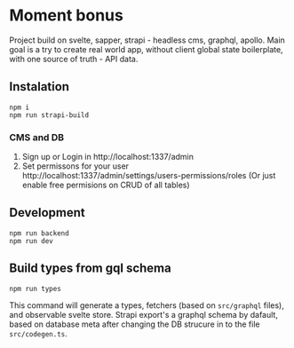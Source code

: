 # Moment bonus

Project build on svelte, sapper, strapi - headless cms, graphql, apollo.
Main goal is a try to create real world app, without client global state boilerplate, with one source of truth - API data.

## Instalation

```
npm i
npm run strapi-build
```

### CMS and DB

1. Sign up or Login in http://localhost:1337/admin
2. Set permissons for your user http://localhost:1337/admin/settings/users-permissions/roles
   (Or just enable free permisions on CRUD of all tables)

## Development

```
npm run backend
npm run dev
```

## Build types from gql schema

```
npm run types
```

This command will generate a types, fetchers (based on `src/graphql` files), and observable svelte store.
Strapi export's a graphql schema by dafault, based on database meta after changing the DB strucure in to the file `src/codegen.ts`.
